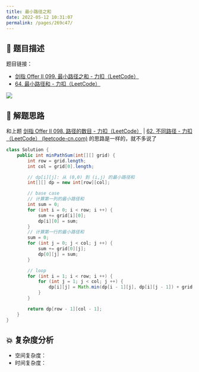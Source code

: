 ```yaml
---
title: 最小路径之和
date: 2022-05-12 10:31:07
permalink: /pages/269c47/
---
```

## 📃 题目描述

题目链接：

- [剑指 Offer II 099. 最小路径之和 - 力扣（LeetCode）](https://leetcode.cn/problems/0i0mDW/)
- [64. 最小路径和 - 力扣（LeetCode）](https://leetcode.cn/problems/minimum-path-sum/)

![](https://cs-wiki.oss-cn-shanghai.aliyuncs.com/img/20220512103159.png)

## 🔔 解题思路

和上题 [剑指 Offer II 098. 路径的数目 - 力扣（LeetCode）](https://leetcode.cn/problems/2AoeFn/) | [62. 不同路径 - 力扣（LeetCode） (leetcode-cn.com)](https://leetcode-cn.com/problems/unique-paths/) 的思路是一样的，就不多说了


```java
class Solution {
    public int minPathSum(int[][] grid) {
        int row = grid.length;
        int col = grid[0].length;

        // dp[i][j]: 从 (0,0) 到 (i,j) 的最小路径和
        int[][] dp = new int[row][col];

        // base case
        // 计算第一列的最小路径和
        int sum = 0;
        for (int i = 0; i < row; i ++) {
            sum += grid[i][0];
            dp[i][0] = sum;
        }
		// 计算第一行的最小路径和
        sum = 0;
        for (int j = 0; j < col; j ++) {
            sum += grid[0][j];
            dp[0][j] = sum;
        }

        // loop
        for (int i = 1; i < row; i ++) {
            for (int j = 1; j < col; j ++) {
                dp[i][j] = Math.min(dp[i - 1][j], dp[i][j - 1]) + grid[i][j];
            }
        }

        return dp[row - 1][col - 1];
    }
}
```

## 💥 复杂度分析

- 空间复杂度：
- 时间复杂度：

